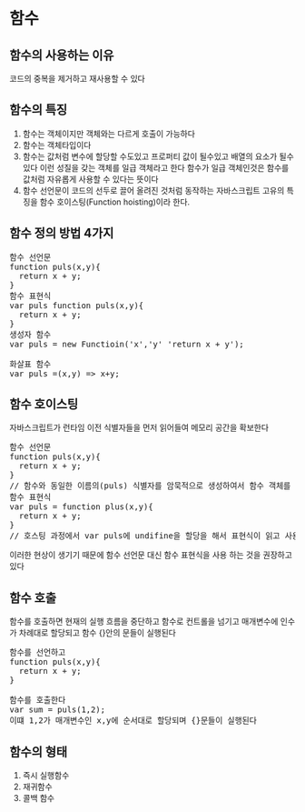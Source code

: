 # 함수
## 함수의 사용하는 이유
코드의 중복을 제거하고 재사용할 수 있다

## 함수의 특징
<ol>
<li>함수는 객체이지만 객체와는 다르게 호출이 가능하다
<li>함수는 객체타입이다
<li>함수는 값처럼 변수에 할당할 수도있고
프로퍼티 값이 될수있고
배열의 요소가 될수있다
이런 성질을 갖는 객체를 일급 객체라고 한다
함수가 일급 객체인것은 함수를 값처럼 자유롭게 사용할 수 있다는 뜻이다
<li>함수 선언문이 코드의 선두로 끌어 올려진 것처럼 동작하는 자바스크립트 고유의 특징을 함수 호이스팅(Function hoisting)이라 한다.
</ol>

## 함수 정의 방법 4가지
<pre>
함수 선언문
function puls(x,y){
  return x + y;
}
함수 표현식
var puls function puls(x,y){
  return x + y;
}
생성자 함수
var puls = new Functioin('x','y' 'return x + y');

화살표 함수
var puls =(x,y) => x+y;
</pre>
## 함수 호이스팅
자바스크립트가 런타임 이전 식별자들을 먼저 읽어들여 메모리 공간을 확보한다
<pre>
함수 선언문
function puls(x,y){
  return x + y;
}
// 함수와 동일한 이름의(puls) 식별자를 암묵적으로 생성하여서 함수 객체를 할당한다
함수 표현식
var puls = function plus(x,y){
  return x + y;
} 
// 호스팅 과정에서 var puls에 undifine을 할당을 해서 표현식이 읽고 사용되기전에 호출을 하면 타입에러가 생긴다
</pre>
이러한 현상이 생기기 때문에 함수 선언문 대신 함수 표현식을 사용 하는 것을 권장하고 있다

## 함수 호출
함수를 호출하면 현재의 실행 흐름을 중단하고 함수로 컨트롤을 넘기고 매개변수에 인수가 차례대로 할당되고 함수 {}안의 문들이 실행된다
<pre>
함수를 선언하고
function puls(x,y){
  return x + y;
}

함수를 호출한다
var sum = puls(1,2);
이떄 1,2가 매개변수인 x,y에 순서대로 할당되며 {}문들이 실행된다
</pre>

## 함수의 형태
<ol>
<li>즉시 실행함수
<li>재귀함수
<li>콜백 함수
</ol>